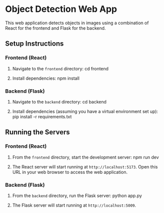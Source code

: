 # Object Detection Web App

This web application detects objects in images using a combination of React for the frontend and Flask for the backend.

## Setup Instructions

### Frontend (React)

1. Navigate to the `frontend` directory:
cd frontend


2. Install dependencies:
npm install



### Backend (Flask)

1. Navigate to the `backend` directory:
cd backend


2. Install dependencies (assuming you have a virtual environment set up):
pip install -r requirements.txt


## Running the Servers

### Frontend (React)

1. From the `frontend` directory, start the development server:
npm run dev


2. The React server will start running at `http://localhost:5173`. Open this URL in your web browser to access the web application.

### Backend (Flask)

1. From the `backend` directory, run the Flask server:
python app.py


2. The Flask server will start running at `http://localhost:5009`.


